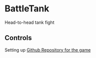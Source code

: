 # BattleTank
Head-to-head tank fight
## Controls
Setting up [Github Repository for the game](https://github.com/JakubRN/BattleTank)
